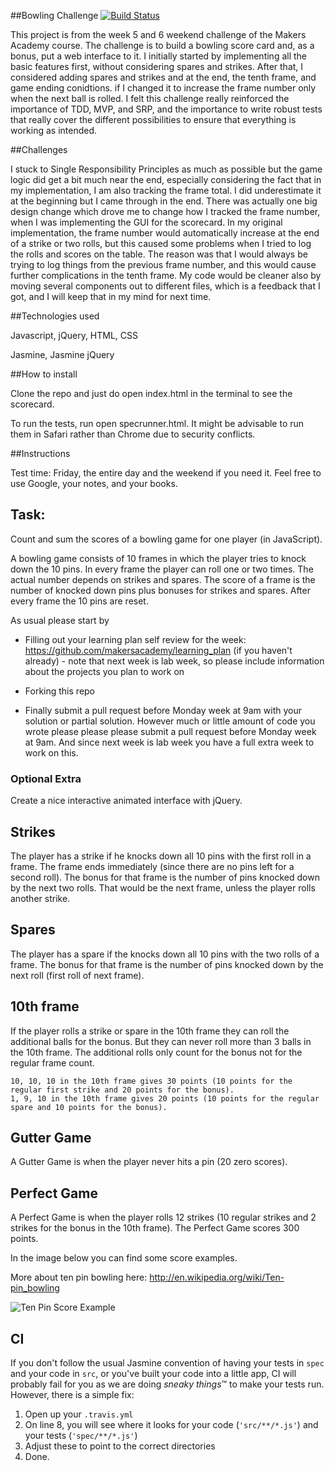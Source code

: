 ##Bowling Challenge
[![Build Status](https://travis-ci.org/adrianw1832/bowling-challenge.svg?branch=master)](https://travis-ci.org/adrianw1832/bowling-challenge)

This project is from the week 5 and 6 weekend challenge of the Makers Academy
course. The challenge is to build a bowling score card and, as a bonus, put a
web interface to it. I initially started by implementing all the basic features
first, without considering spares and strikes. After that, I considered adding
spares and strikes and at the end, the tenth frame, and game ending conidtions.
if I changed it to increase the frame number only when the next ball is rolled.
I felt this challenge really reinforced the importance of TDD, MVP, and SRP,
and the importance to write robust tests that really cover the different
possibilities to ensure that everything is working as intended.

##Challenges

I stuck to Single Responsibility Principles as much as possible but the game
logic did get a bit much near the end, especially considering the fact that in
my implementation, I am also tracking the frame total. I did underestimate it at
the beginning but I came through in the end. There was actually one big design
change which drove me to change how I tracked the frame number, when I was
implementing the GUI for the scorecard. In my original implementation, the frame
number would automatically increase at the end of a strike or two rolls, but
this caused some problems when I tried to log the rolls and scores on the table.
The reason was that I would always be trying to log things from the previous
frame number, and this would cause further complications in the tenth frame. My
code would be cleaner also by moving several components out to different files,
which is a feedback that I got, and I will keep that in my mind for next time.

##Technologies used

Javascript, jQuery, HTML, CSS

Jasmine, Jasmine jQuery

##How to install

Clone the repo and just do open index.html in the terminal to see the scorecard.

To run the tests, run open specrunner.html. It might be advisable to run them in
Safari rather than Chrome due to security conflicts.

##Instructions

Test time: Friday, the entire day and the weekend if you need it.
Feel free to use Google, your notes, and your books.

Task:
-----

Count and sum the scores of a bowling game for one player (in JavaScript).

A bowling game consists of 10 frames in which the player tries to knock down the 10 pins. In every frame the player can roll one or two times. The actual number depends on strikes and spares. The score of a frame is the number of knocked down pins plus bonuses for strikes and spares. After every frame the 10 pins are reset.

As usual please start by

* Filling out your learning plan self review for the week: https://github.com/makersacademy/learning_plan (if you haven't already) - note that next week is lab week, so please include information about the projects you plan to work on
* Forking this repo

* Finally submit a pull request before Monday week at 9am with your solution or partial solution.  However much or little amount of code you wrote please please please submit a pull request before Monday week at 9am.  And since next week is lab week you have a full extra week to work on this.


### Optional Extra

Create a nice interactive animated interface with jQuery.

## Strikes

The player has a strike if he knocks down all 10 pins with the first roll in a frame. The frame ends immediately (since there are no pins left for a second roll). The bonus for that frame is the number of pins knocked down by the next two rolls. That would be the next frame, unless the player rolls another strike.

## Spares

The player has a spare if the knocks down all 10 pins with the two rolls of a frame. The bonus for that frame is the number of pins knocked down by the next roll (first roll of next frame).

## 10th frame

If the player rolls a strike or spare in the 10th frame they can roll the additional balls for the bonus. But they can never roll more than 3 balls in the 10th frame. The additional rolls only count for the bonus not for the regular frame count.

    10, 10, 10 in the 10th frame gives 30 points (10 points for the regular first strike and 20 points for the bonus).
    1, 9, 10 in the 10th frame gives 20 points (10 points for the regular spare and 10 points for the bonus).

## Gutter Game

A Gutter Game is when the player never hits a pin (20 zero scores).

## Perfect Game

A Perfect Game is when the player rolls 12 strikes (10 regular strikes and 2 strikes for the bonus in the 10th frame). The Perfect Game scores 300 points.

In the image below you can find some score examples.

More about ten pin bowling here: http://en.wikipedia.org/wiki/Ten-pin_bowling

![Ten Pin Score Example](images/example_ten_pin_scoring.png)

CI
--

If you don't follow the usual Jasmine convention of having your tests in `spec` and your code in `src`, or you've built your code into a little app, CI will probably fail for you as we are doing *sneaky things*&trade; to make your tests run. However, there is a simple fix:

1. Open up your `.travis.yml`
2. On line 8, you will see where it looks for your code (`'src/**/*.js'`) and your tests (`'spec/**/*.js'`)
3. Adjust these to point to the correct directories
4. Done.
